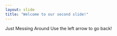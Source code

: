```yaml
---
layout: slide
title: "Welcome to our second slide!"
---
```

Just Messing Around
Use the left arrow to go back!
